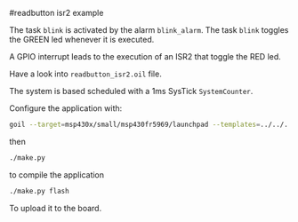 #readbutton isr2 example

The task ```blink``` is activated by the alarm ```blink_alarm```.
The task ```blink``` toggles the GREEN led whenever it is executed.

A GPIO interrupt leads to the execution of an ISR2 that toggle the RED led.

Have a look into ```readbutton_isr2.oil``` file.

The system is based scheduled with a 1ms SysTick ```SystemCounter```.
 
Configure the application with:

```sh
goil --target=msp430x/small/msp430fr5969/launchpad --templates=../../../../../../goil/templates/ readbutton_isr2.oil
```

then

```sh
./make.py
```

to compile the application

```sh
./make.py flash
```

To upload it to the board.